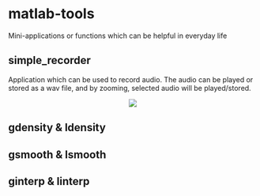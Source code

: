 # matlab-tools
Mini-applications or functions which can be helpful in everyday life

## simple_recorder ##

Application which can be used to record audio. The audio can be played or stored as a wav file, and by zooming, selected audio will be played/stored.

<p align="center"> 
<img src="https://github.com/urban-eriksson/matlab-tools/blob/master/images/soundrecorder.png">
</p>

## gdensity & ldensity ##

## gsmooth & lsmooth ##

## ginterp & linterp ##
